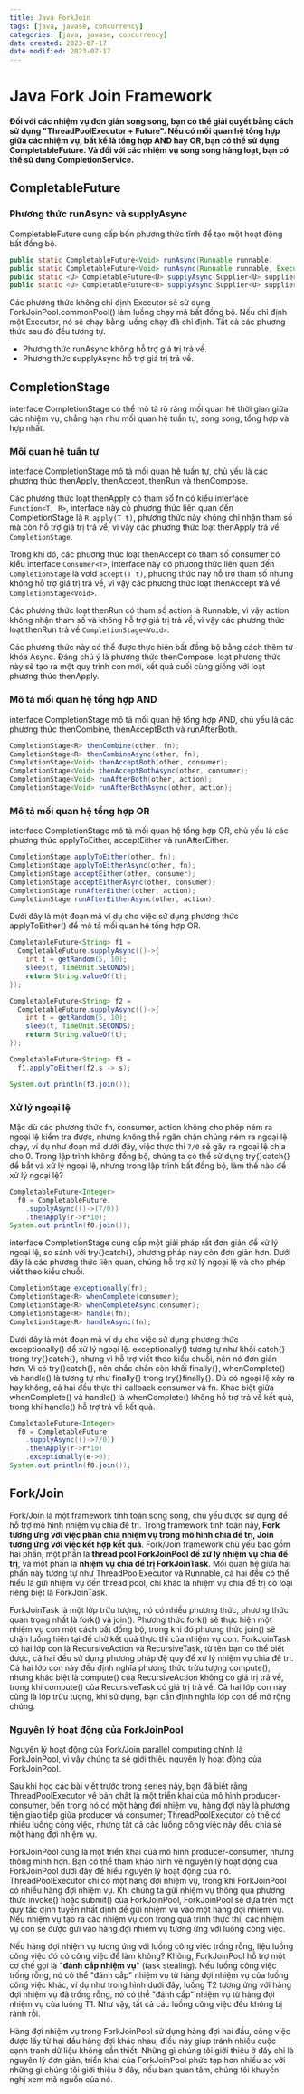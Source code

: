 ```yaml
---
title: Java ForkJoin
tags: [java, javase, concurrency]
categories: [java, javase, concurrency]
date created: 2023-07-17
date modified: 2023-07-17
---
```


# Java Fork Join Framework

**Đối với các nhiệm vụ đơn giản song song, bạn có thể giải quyết bằng cách sử dụng "ThreadPoolExecutor + Future". Nếu có mối quan hệ tổng hợp giữa các nhiệm vụ, bất kể là tổng hợp AND hay OR, bạn có thể sử dụng CompletableFuture. Và đối với các nhiệm vụ song song hàng loạt, bạn có thể sử dụng CompletionService.**

## CompletableFuture

### Phương thức runAsync và supplyAsync

CompletableFuture cung cấp bốn phương thức tĩnh để tạo một hoạt động bất đồng bộ.

```java
public static CompletableFuture<Void> runAsync(Runnable runnable)
public static CompletableFuture<Void> runAsync(Runnable runnable, Executor executor)
public static <U> CompletableFuture<U> supplyAsync(Supplier<U> supplier)
public static <U> CompletableFuture<U> supplyAsync(Supplier<U> supplier, Executor executor)
```

Các phương thức không chỉ định Executor sẽ sử dụng ForkJoinPool.commonPool() làm luồng chạy mã bất đồng bộ. Nếu chỉ định một Executor, nó sẽ chạy bằng luồng chạy đã chỉ định. Tất cả các phương thức sau đó đều tương tự.

- Phương thức runAsync không hỗ trợ giá trị trả về.
- Phương thức supplyAsync hỗ trợ giá trị trả về.

## CompletionStage

interface CompletionStage có thể mô tả rõ ràng mối quan hệ thời gian giữa các nhiệm vụ, chẳng hạn như mối quan hệ tuần tự, song song, tổng hợp và hợp nhất.

### Mối quan hệ tuần tự

interface CompletionStage mô tả mối quan hệ tuần tự, chủ yếu là các phương thức thenApply, thenAccept, thenRun và thenCompose.

Các phương thức loạt thenApply có tham số fn có kiểu interface `Function<T, R>`, interface này có phương thức liên quan đến CompletionStage là `R apply(T t)`, phương thức này không chỉ nhận tham số mà còn hỗ trợ giá trị trả về, vì vậy các phương thức loạt thenApply trả về `CompletionStage`.

Trong khi đó, các phương thức loạt thenAccept có tham số consumer có kiểu interface `Consumer<T>`, interface này có phương thức liên quan đến `CompletionStage` là void `accept(T t)`, phương thức này hỗ trợ tham số nhưng không hỗ trợ giá trị trả về, vì vậy các phương thức loạt thenAccept trả về `CompletionStage<Void>`.

Các phương thức loạt thenRun có tham số action là Runnable, vì vậy action không nhận tham số và không hỗ trợ giá trị trả về, vì vậy các phương thức loạt thenRun trả về `CompletionStage<Void>`.

Các phương thức này có thể được thực hiện bất đồng bộ bằng cách thêm từ khóa Async. Đáng chú ý là phương thức thenCompose, loạt phương thức này sẽ tạo ra một quy trình con mới, kết quả cuối cùng giống với loạt phương thức thenApply.

### Mô tả mối quan hệ tổng hợp AND

interface CompletionStage mô tả mối quan hệ tổng hợp AND, chủ yếu là các phương thức thenCombine, thenAcceptBoth và runAfterBoth.

```java
CompletionStage<R> thenCombine(other, fn);
CompletionStage<R> thenCombineAsync(other, fn);
CompletionStage<Void> thenAcceptBoth(other, consumer);
CompletionStage<Void> thenAcceptBothAsync(other, consumer);
CompletionStage<Void> runAfterBoth(other, action);
CompletionStage<Void> runAfterBothAsync(other, action);
```

### Mô tả mối quan hệ tổng hợp OR

interface CompletionStage mô tả mối quan hệ tổng hợp OR, chủ yếu là các phương thức applyToEither, acceptEither và runAfterEither.

```java
CompletionStage applyToEither(other, fn);
CompletionStage applyToEitherAsync(other, fn);
CompletionStage acceptEither(other, consumer);
CompletionStage acceptEitherAsync(other, consumer);
CompletionStage runAfterEither(other, action);
CompletionStage runAfterEitherAsync(other, action);
```

Dưới đây là một đoạn mã ví dụ cho việc sử dụng phương thức applyToEither() để mô tả mối quan hệ tổng hợp OR.

```java
CompletableFuture<String> f1 =
  CompletableFuture.supplyAsync(()->{
    int t = getRandom(5, 10);
    sleep(t, TimeUnit.SECONDS);
    return String.valueOf(t);
});

CompletableFuture<String> f2 =
  CompletableFuture.supplyAsync(()->{
    int t = getRandom(5, 10);
    sleep(t, TimeUnit.SECONDS);
    return String.valueOf(t);
});

CompletableFuture<String> f3 =
  f1.applyToEither(f2,s -> s);

System.out.println(f3.join());
```

### Xử lý ngoại lệ

Mặc dù các phương thức fn, consumer, action không cho phép ném ra ngoại lệ kiểm tra được, nhưng không thể ngăn chặn chúng ném ra ngoại lệ chạy, ví dụ như đoạn mã dưới đây, việc thực thi `7/0` sẽ gây ra ngoại lệ chia cho 0. Trong lập trình không đồng bộ, chúng ta có thể sử dụng try{}catch{} để bắt và xử lý ngoại lệ, nhưng trong lập trình bất đồng bộ, làm thế nào để xử lý ngoại lệ?

```java
CompletableFuture<Integer>
  f0 = CompletableFuture.
    .supplyAsync(()->(7/0))
    .thenApply(r->r*10);
System.out.println(f0.join());
```

interface CompletionStage cung cấp một giải pháp rất đơn giản để xử lý ngoại lệ, so sánh với try{}catch{}, phương pháp này còn đơn giản hơn. Dưới đây là các phương thức liên quan, chúng hỗ trợ xử lý ngoại lệ và cho phép viết theo kiểu chuỗi.

```java
CompletionStage exceptionally(fn);
CompletionStage<R> whenComplete(consumer);
CompletionStage<R> whenCompleteAsync(consumer);
CompletionStage<R> handle(fn);
CompletionStage<R> handleAsync(fn);
```

Dưới đây là một đoạn mã ví dụ cho việc sử dụng phương thức exceptionally() để xử lý ngoại lệ. exceptionally() tương tự như khối catch{} trong try{}catch{}, nhưng vì hỗ trợ viết theo kiểu chuỗi, nên nó đơn giản hơn. Vì có try{}catch{}, nên chắc chắn còn khối finally{}, whenComplete() và handle() là tương tự như finally{} trong try{}finally{}. Dù có ngoại lệ xảy ra hay không, cả hai đều thực thi callback consumer và fn. Khác biệt giữa whenComplete() và handle() là whenComplete() không hỗ trợ trả về kết quả, trong khi handle() hỗ trợ trả về kết quả.

```java
CompletableFuture<Integer>
  f0 = CompletableFuture
    .supplyAsync(()->7/0))
    .thenApply(r->r*10)
    .exceptionally(e->0);
System.out.println(f0.join());
```

## Fork/Join

Fork/Join là một framework tính toán song song, chủ yếu được sử dụng để hỗ trợ mô hình nhiệm vụ chia để trị. Trong framework tính toán này, **Fork tương ứng với việc phân chia nhiệm vụ trong mô hình chia để trị, Join tương ứng với việc kết hợp kết quả**. Fork/Join framework chủ yếu bao gồm hai phần, một phần là **thread pool ForkJoinPool để xử lý nhiệm vụ chia để trị**, và một phần là **nhiệm vụ chia để trị ForkJoinTask**. Mối quan hệ giữa hai phần này tương tự như ThreadPoolExecutor và Runnable, cả hai đều có thể hiểu là gửi nhiệm vụ đến thread pool, chỉ khác là nhiệm vụ chia để trị có loại riêng biệt là ForkJoinTask.

ForkJoinTask là một lớp trừu tượng, nó có nhiều phương thức, phương thức quan trọng nhất là fork() và join(). Phương thức fork() sẽ thực hiện một nhiệm vụ con một cách bất đồng bộ, trong khi đó phương thức join() sẽ chặn luồng hiện tại để chờ kết quả thực thi của nhiệm vụ con. ForkJoinTask có hai lớp con là RecursiveAction và RecursiveTask, từ tên bạn có thể biết được, cả hai đều sử dụng phương pháp đệ quy để xử lý nhiệm vụ chia để trị. Cả hai lớp con này đều định nghĩa phương thức trừu tượng compute(), nhưng khác biệt là compute() của RecursiveAction không có giá trị trả về, trong khi compute() của RecursiveTask có giá trị trả về. Cả hai lớp con này cũng là lớp trừu tượng, khi sử dụng, bạn cần định nghĩa lớp con để mở rộng chúng.

### Nguyên lý hoạt động của ForkJoinPool

Nguyên lý hoạt động của Fork/Join parallel computing chính là ForkJoinPool, vì vậy chúng ta sẽ giới thiệu nguyên lý hoạt động của ForkJoinPool.

Sau khi học các bài viết trước trong series này, bạn đã biết rằng ThreadPoolExecutor về bản chất là một triển khai của mô hình producer-consumer, bên trong nó có một hàng đợi nhiệm vụ, hàng đợi này là phương tiện giao tiếp giữa producer và consumer; ThreadPoolExecutor có thể có nhiều luồng công việc, nhưng tất cả các luồng công việc này đều chia sẻ một hàng đợi nhiệm vụ.

ForkJoinPool cũng là một triển khai của mô hình producer-consumer, nhưng thông minh hơn. Bạn có thể tham khảo hình vẽ nguyên lý hoạt động của ForkJoinPool dưới đây để hiểu nguyên lý hoạt động của nó. ThreadPoolExecutor chỉ có một hàng đợi nhiệm vụ, trong khi ForkJoinPool có nhiều hàng đợi nhiệm vụ. Khi chúng ta gửi nhiệm vụ thông qua phương thức invoke() hoặc submit() của ForkJoinPool, ForkJoinPool sẽ dựa trên một quy tắc định tuyến nhất định để gửi nhiệm vụ vào một hàng đợi nhiệm vụ. Nếu nhiệm vụ tạo ra các nhiệm vụ con trong quá trình thực thi, các nhiệm vụ con sẽ được gửi vào hàng đợi nhiệm vụ tương ứng với luồng công việc.

Nếu hàng đợi nhiệm vụ tương ứng với luồng công việc trống rỗng, liệu luồng công việc đó có công việc để làm không? Không, ForkJoinPool hỗ trợ một cơ chế gọi là "**đánh cắp nhiệm vụ**" (task stealing). Nếu luồng công việc trống rỗng, nó có thể "đánh cắp" nhiệm vụ từ hàng đợi nhiệm vụ của luồng công việc khác, ví dụ như trong hình dưới đây, luồng T2 tương ứng với hàng đợi nhiệm vụ đã trống rỗng, nó có thể "đánh cắp" nhiệm vụ từ hàng đợi nhiệm vụ của luồng T1. Như vậy, tất cả các luồng công việc đều không bị rảnh rỗi.

Hàng đợi nhiệm vụ trong ForkJoinPool sử dụng hàng đợi hai đầu, công việc được lấy từ hai đầu hàng đợi khác nhau, điều này giúp tránh nhiều cuộc cạnh tranh dữ liệu không cần thiết. Những gì chúng tôi giới thiệu ở đây chỉ là nguyên lý đơn giản, triển khai của ForkJoinPool phức tạp hơn nhiều so với những gì chúng tôi giới thiệu ở đây, nếu bạn quan tâm, chúng tôi khuyến nghị xem mã nguồn của nó.
